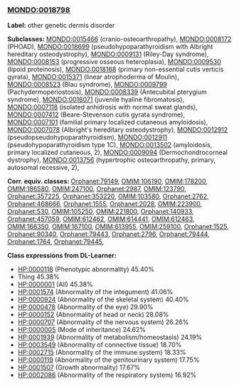 
### [MONDO:0018798](http://purl.obolibrary.org/obo/MONDO_0018798)
**Label:** other genetic dermis disorder

**Subclasses:** [MONDO:0015466](http://purl.obolibrary.org/obo/MONDO_0015466) (cranio-osteoarthropathy), [MONDO:0008172](http://purl.obolibrary.org/obo/MONDO_0008172) (PHOAD), [MONDO:0018699](http://purl.obolibrary.org/obo/MONDO_0018699) (pseudohypoparathyroidism with Albright hereditary osteodystrophy), [MONDO:0009131](http://purl.obolibrary.org/obo/MONDO_0009131) (Riley-Day syndrome), [MONDO:0008153](http://purl.obolibrary.org/obo/MONDO_0008153) (progressive osseous heteroplasia), [MONDO:0009530](http://purl.obolibrary.org/obo/MONDO_0009530) (lipoid proteinosis), [MONDO:0018168](http://purl.obolibrary.org/obo/MONDO_0018168) (primary non-essential cutis verticis gyrata), [MONDO:0015371](http://purl.obolibrary.org/obo/MONDO_0015371) (linear atrophoderma of Moulin), [MONDO:0008523](http://purl.obolibrary.org/obo/MONDO_0008523) (Blau syndrome), [MONDO:0009799](http://purl.obolibrary.org/obo/MONDO_0009799) (Pachydermoperiostosis), [MONDO:0008339](http://purl.obolibrary.org/obo/MONDO_0008339) (Antecubital pterygium syndrome), [MONDO:0016071](http://purl.obolibrary.org/obo/MONDO_0016071) (juvenile hyaline fibromatosis), [MONDO:0007118](http://purl.obolibrary.org/obo/MONDO_0007118) (isolated anhidrosis with normal sweat glands), [MONDO:0007412](http://purl.obolibrary.org/obo/MONDO_0007412) (Beare-Stevenson cutis gyrata syndrome), [MONDO:0007101](http://purl.obolibrary.org/obo/MONDO_0007101) (familial primary localized cutaneous amyloidosis), [MONDO:0007078](http://purl.obolibrary.org/obo/MONDO_0007078) (Albright's hereditary osteodystrophy), [MONDO:0012912](http://purl.obolibrary.org/obo/MONDO_0012912) (pseudopseudohypoparathyroidism), [MONDO:0012911](http://purl.obolibrary.org/obo/MONDO_0012911) (pseudohypoparathyroidism type 1C), [MONDO:0013502](http://purl.obolibrary.org/obo/MONDO_0013502) (amyloidosis, primary localized cutaneous, 2), [MONDO:0009094](http://purl.obolibrary.org/obo/MONDO_0009094) (Dermochondrocorneal dystrophy), [MONDO:0013756](http://purl.obolibrary.org/obo/MONDO_0013756) (hypertrophic osteoarthropathy, primary, autosomal recessive, 2), 

**Corr. equiv. classes:** [Orphanet:79149](http://www.orpha.net/ORDO/Orphanet_79149), [OMIM:106190](http://purl.obolibrary.org/obo/OMIM_106190), [OMIM:178200](http://purl.obolibrary.org/obo/OMIM_178200), [OMIM:186580](http://purl.obolibrary.org/obo/OMIM_186580), [OMIM:247100](http://purl.obolibrary.org/obo/OMIM_247100), [Orphanet:2987](http://www.orpha.net/ORDO/Orphanet_2987), [OMIM:123790](http://purl.obolibrary.org/obo/OMIM_123790), [Orphanet:357225](http://www.orpha.net/ORDO/Orphanet_357225), [Orphanet:353220](http://www.orpha.net/ORDO/Orphanet_353220), [OMIM:103580](http://purl.obolibrary.org/obo/OMIM_103580), [Orphanet:2762](http://www.orpha.net/ORDO/Orphanet_2762), [Orphanet:468666](http://www.orpha.net/ORDO/Orphanet_468666), [Orphanet:1555](http://www.orpha.net/ORDO/Orphanet_1555), [Orphanet:2028](http://www.orpha.net/ORDO/Orphanet_2028), [OMIM:223900](http://purl.obolibrary.org/obo/OMIM_223900), [Orphanet:530](http://www.orpha.net/ORDO/Orphanet_530), [OMIM:105250](http://purl.obolibrary.org/obo/OMIM_105250), [OMIM:221800](http://purl.obolibrary.org/obo/OMIM_221800), [Orphanet:140933](http://www.orpha.net/ORDO/Orphanet_140933), [Orphanet:457059](http://www.orpha.net/ORDO/Orphanet_457059), [OMIM:612462](http://purl.obolibrary.org/obo/OMIM_612462), [OMIM:614441](http://purl.obolibrary.org/obo/OMIM_614441), [OMIM:612463](http://purl.obolibrary.org/obo/OMIM_612463), [OMIM:166350](http://purl.obolibrary.org/obo/OMIM_166350), [OMIM:167100](http://purl.obolibrary.org/obo/OMIM_167100), [OMIM:613955](http://purl.obolibrary.org/obo/OMIM_613955), [OMIM:259100](http://purl.obolibrary.org/obo/OMIM_259100), [Orphanet:1525](http://www.orpha.net/ORDO/Orphanet_1525), [Orphanet:90340](http://www.orpha.net/ORDO/Orphanet_90340), [Orphanet:79443](http://www.orpha.net/ORDO/Orphanet_79443), [Orphanet:2796](http://www.orpha.net/ORDO/Orphanet_2796), [Orphanet:79444](http://www.orpha.net/ORDO/Orphanet_79444), [Orphanet:1764](http://www.orpha.net/ORDO/Orphanet_1764), [Orphanet:79445](http://www.orpha.net/ORDO/Orphanet_79445), 

**Class expressions from DL-Learner:**

- [HP:0000118](http://purl.obolibrary.org/obo/HP_0000118) (Phenotypic abnormality) 45.40%
- Thing 45.38%
- [HP:0000001](http://purl.obolibrary.org/obo/HP_0000001) (All) 45.38%
- [HP:0001574](http://purl.obolibrary.org/obo/HP_0001574) (Abnormality of the integument) 41.06%
- [HP:0000924](http://purl.obolibrary.org/obo/HP_0000924) (Abnormality of the skeletal system) 40.40%
- [HP:0000478](http://purl.obolibrary.org/obo/HP_0000478) (Abnormality of the eye) 29.90%
- [HP:0000152](http://purl.obolibrary.org/obo/HP_0000152) (Abnormality of head or neck) 28.08%
- [HP:0000707](http://purl.obolibrary.org/obo/HP_0000707) (Abnormality of the nervous system) 26.26%
- [HP:0000005](http://purl.obolibrary.org/obo/HP_0000005) (Mode of inheritance) 24.62%
- [HP:0001939](http://purl.obolibrary.org/obo/HP_0001939) (Abnormality of metabolism/homeostasis) 24.19%
- [HP:0003549](http://purl.obolibrary.org/obo/HP_0003549) (Abnormality of connective tissue) 18.70%
- [HP:0002715](http://purl.obolibrary.org/obo/HP_0002715) (Abnormality of the immune system) 18.33%
- [HP:0000119](http://purl.obolibrary.org/obo/HP_0000119) (Abnormality of the genitourinary system) 17.75%
- [HP:0001507](http://purl.obolibrary.org/obo/HP_0001507) (Growth abnormality) 17.67%
- [HP:0002086](http://purl.obolibrary.org/obo/HP_0002086) (Abnormality of the respiratory system) 16.92%


